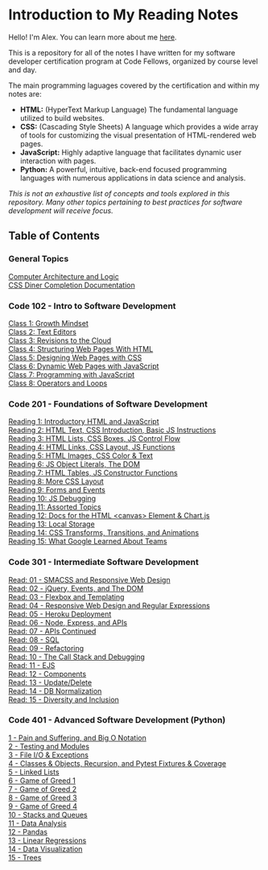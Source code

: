 # Introduction to My Reading Notes

Hello! I'm Alex. You can learn more about me [here](introduction.md).

This is a repository for all of the notes I have written for my software developer certification program at Code Fellows, organized by course level and day.

The main programming laguages covered by the certification and within my notes are:

- **HTML:** (HyperText Markup Language) The fundamental language utilized to build websites.
- **CSS:** (Cascading Style Sheets) A language which provides a wide array of tools for customizing the visual presentation of HTML-rendered web pages.
- **JavaScript:** Highly adaptive language that facilitates dynamic user interaction with pages.
- **Python:** A powerful, intuitive, back-end focused programming languages with numerous applications in data science and analysis.

_This is not an exhaustive list of concepts and tools explored in this repository. Many other topics pertaining to best practices for software development will receive focus._

## Table of Contents

### General Topics

[Computer Architecture and Logic](computer-architecture-logic.md)  
[CSS Diner Completion Documentation](https://imgur.com/mSssECN)  

### Code 102 - Intro to Software Development

[Class 1: Growth Mindset](class-1-readings.md)  
[Class 2: Text Editors](class-2-readings.md)  
[Class 3: Revisions to the Cloud](class-3-readings.md)  
[Class 4: Structuring Web Pages With HTML](class-4-readings.md)  
[Class 5: Designing Web Pages with CSS](class-5-readings.md)  
[Class 6: Dynamic Web Pages with JavaScript](class-6-readings.md)  
[Class 7: Programming with JavaScript](class-7-readings.md)  
[Class 8: Operators and Loops](class-8-readings.md)  

### Code 201 - Foundations of Software Development

[Reading 1: Introductory HTML and JavaScript](201-reading-1.md)  
[Reading 2: HTML Text, CSS Introduction, Basic JS Instructions](201-reading-2.md)  
[Reading 3: HTML Lists, CSS Boxes, JS Control Flow](201-reading-3.md)  
[Reading 4: HTML Links, CSS Layout, JS Functions](201-reading-4.md)  
[Reading 5: HTML Images, CSS Color & Text](201-reading-5.md)  
[Reading 6: JS Object Literals, The DOM](201-reading-6.md)  
[Reading 7: HTML Tables, JS Constructor Functions](201-reading-7.md)  
[Reading 8: More CSS Layout](201-reading-8.md)  
[Reading 9: Forms and Events](201-reading-9.md)  
[Reading 10: JS Debugging](201-reading-10.md)  
[Reading 11: Assorted Topics](201-reading-11.md)  
[Reading 12: Docs for the HTML \<canvas\> Element & Chart.js](201-reading-12.md)  
[Reading 13: Local Storage](201-reading-13.md)  
[Reading 14: CSS Transforms, Transitions, and Animations](201-reading-14.md)  
[Reading 15: What Google Learned About Teams](201-reading-15.md)  

### Code 301 - Intermediate Software Development

[Read: 01 - SMACSS and Responsive Web Design](301-1.md)  
[Read: 02 - jQuery, Events, and The DOM](301-2.md)  
[Read: 03 - Flexbox and Templating](301-3.md)  
[Read: 04 - Responsive Web Design and Regular Expressions](301-4.md)  
[Read: 05 - Heroku Deployment](301-5.md)  
[Read: 06 - Node, Express, and APIs](301-6.md)  
[Read: 07 - APIs Continued](301-7.md)  
[Read: 08 - SQL](301-8.md)  
[Read: 09 - Refactoring](301-9.md)  
[Read: 10 - The Call Stack and Debugging](301-10.md)  
[Read: 11 - EJS](301-11.md)  
[Read: 12 - Components](301-12.md)  
[Read: 13 - Update/Delete](301-13.md)  
[Read: 14 - DB Normalization](301-14.md)  
[Read: 15 - Diversity and Inclusion](301-15.md)

### Code 401 - Advanced Software Development (Python)

[1 - Pain and Suffering, and Big O Notation](401-1.md)  
[2 - Testing and Modules](401-2.md)  
[3 - File I/O & Exceptions](401-3.md)  
[4 - Classes & Objects, Recursion, and Pytest Fixtures & Coverage](401-4.md)  
[5 - Linked Lists](401-5.md)  
[6 - Game of Greed 1](401-6.md)  
[7 - Game of Greed 2](401-7.md)  
[8 - Game of Greed 3](401-8.md)  
[9 - Game of Greed 4](401-9.md)  
[10 - Stacks and Queues](401-10.md)  
[11 - Data Analysis](401-11.md)  
[12 - Pandas](401-12.md)  
[13 - Linear Regressions](401-13.md)  
[14 - Data Visualization](401-14.md)  
[15 - Trees](401-15.md)  
[](401-16.md)  
[](401-17.md)  
[](401-18.md)  
[](401-19.md)  
[](401-20.md)  
[](401-21.md)  
[](401-22.md)  
[](401-23.md)  
[](401-24.md)  
[](401-25.md)  
[](401-26.md)  
[](401-27.md)  
[](401-28.md)  
[](401-29.md)  
[](401-30.md)  
[](401-31.md)  
[](401-32.md)  
[](401-33.md)  
[](401-34.md)  
[](401-35.md)  
[](401-36.md)  
[](401-37.md)  
[](401-38.md)  
[](401-39.md)  
[](401-40.md)  
[](401-41.md)  
[](401-42.md)  
[](401-43.md)  
[](401-44.md)  

